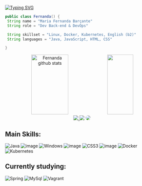 

[![Typing SVG](https://readme-typing-svg.herokuapp.com/?color=f0ebd8&size=35&center=true&vCenter=true&width=1000&lines=Hey+I'm+Maria+Fernanda;I'm+19+years+old;I'm+from+Brazil;I'm+Graduating+in+software+engineering;Be+Welcome!+:%29)](https://git.io/typing-svg)

```java
public class Fernanda() {
 String name = "Maria Fernanda Barçante"
 String role = "Dev Back-end & DevOps"

 String skillset = "Linux, Docker, Kubernetes, English (b2)"
 String languages = "Java, JavaScript, HTML, CSS"

}
```



<div align="center">  
  <img width="49%" height="195px" src="https://github-readme-stats.vercel.app/api?username=ferbarcante&show_icons=true&count_private=true&hide_border=true&title_color=f0ebd8&icon_color=3e5c76&text_color=f0ebd8&bg_color=0d1117" alt="Fernanda github stats" /> 
  <img width="41%" height="195px" src="https://github-readme-stats.vercel.app/api/top-langs/?username=ferbarcante&layout=compact&hide_border=true&title_color=f0ebd8&text_color=f0ebd8&bg_color=0d1117" />
</div>

<div align="center"> 
<a href="https://www.instagram.com/pinkqio/" target="_blank"><img src="https://img.shields.io/badge/-Instagram-%23E4405F?style=for-the-badge&logo=instagram&logoColor=white"</a>
<a href = "mailto:ferbarcante@gmail.com"> <img src="https://img.shields.io/badge/-Gmail-%23333?style=for-the-badge&logo=gmail&logoColor=white" target="_blank"></a>
<a href="https://www.linkedin.com/in/maria-fernanda-barçante-7b7726216/" target="_blank"><img src="https://img.shields.io/badge/-LinkedIn-%230077B5?style=for-the-badge&logo=linkedin&logoColor=white" style="border-radius: 30px" target="_blank"></a> 
 </div>

  
## Main Skills:

![Java](https://img.shields.io/badge/Java-04080f?style=for-the-badge&logo=openjdk&logoColor=white)
![image](https://img.shields.io/badge/Linux-04080f?style=for-the-badge&logo=linux&logoColor=f0ebd8)
![Windows](https://img.shields.io/badge/Windows-04080f?style=for-the-badge&logo=windows&logoColor=f0ebd8)
![image](https://img.shields.io/badge/HTML5-04080f?style=for-the-badge&logo=html5&logoColor=f0ebd8)
![CSS3](https://img.shields.io/badge/CSS3-04080f?style=for-the-badge&logo=css3&logoColor=f0ebd8)
![image](https://img.shields.io/badge/GIT-04080f?style=for-the-badge&logo=git&logoColor=f0ebd8)
![Docker](https://img.shields.io/badge/Docker-04080f?style=for-the-badge&logo=Docker&logoColor=white)
![Kubernetes](https://img.shields.io/badge/Kubernetes-04080f?style=for-the-badge&logo=Kubernetes&logoColor=white)

## Currently studying:

![Spring](https://img.shields.io/badge/Spring-04080f?style=for-the-badge&logo=spring&logoColor=white)
![MySql](https://img.shields.io/badge/MySQL-04080f?style=for-the-badge&logo=mysql&logoColor=white)
![Vagrant](https://img.shields.io/badge/Vagrant-04080f?style=for-the-badge&logo=Vagrant&logoColor=white)
